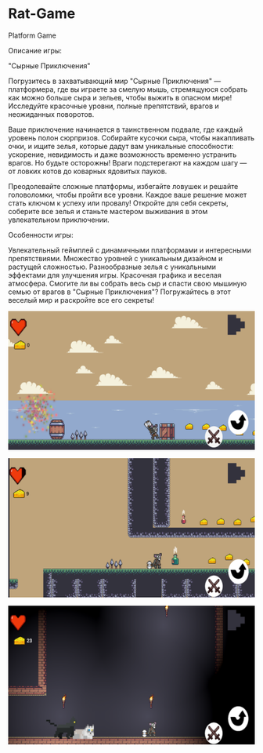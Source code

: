 # Rat-Game
Platform Game

Описание игры:

"Сырные Приключения"

Погрузитесь в захватывающий мир "Сырные Приключения" — платформера, где вы играете за смелую мышь, стремящуюся собрать как можно больше сыра и зельев, чтобы выжить в опасном мире! Исследуйте красочные уровни, полные препятствий, врагов и неожиданных поворотов.

Ваше приключение начинается в таинственном подвале, где каждый уровень полон сюрпризов. Собирайте кусочки сыра, чтобы накапливать очки, и ищите зелья, которые дадут вам уникальные способности: ускорение, невидимость и даже возможность временно устранить врагов. Но будьте осторожны! Враги подстерегают на каждом шагу — от ловких котов до коварных ядовитых пауков.

Преодолевайте сложные платформы, избегайте ловушек и решайте головоломки, чтобы пройти все уровни. Каждое ваше решение может стать ключом к успеху или провалу! Откройте для себя секреты, соберите все зелья и станьте мастером выживания в этом увлекательном приключении.

Особенности игры:

Увлекательный геймплей с динамичными платформами и интересными препятствиями.
Множество уровней с уникальным дизайном и растущей сложностью.
Разнообразные зелья с уникальными эффектами для улучшения игры.
Красочная графика и веселая атмосфера.
Смогите ли вы собрать весь сыр и спасти свою мышиную семью от врагов в "Сырные Приключения"? Погружайтесь в этот веселый мир и раскройте все его секреты!

![Описание скриншота](https://github.com/dato-svg/Rat-Game/blob/main/RatGame/Assets/Screen/RatGame1.png)

![Описание скриншота](https://github.com/dato-svg/Rat-Game/blob/main/RatGame/Assets/Screen/RatGame2.png)

![Описание скриншота](https://github.com/dato-svg/Rat-Game/blob/main/RatGame/Assets/Screen/RatGame3.png)

